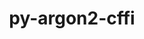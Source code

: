 ---
title: "py-argon2-cffi"
layout: cache
categories: [package, develop]
meta: {"versions": ["21.3.0"], "compilers": ["gcc@=11.1.0"], "oss": ["ubuntu20.04"], "platforms": ["linux"], "targets": ["ppc64le", "x86_64_v3"], "stacks": ["data-vis-sdk", "e4s", "e4s-power", "root"], "num_specs": 81, "num_specs_by_stack": {"root": 81, "e4s-power": 35, "e4s": 31, "data-vis-sdk": 15}}
spec_details: [{"hash": "hycsr3m5ypmdsqwrpvzhnrbzh5ucd2jx", "compiler": "gcc@=11.1.0", "versions": ["21.3.0"], "os": "ubuntu20.04", "platform": "linux", "target": "ppc64le", "variants": ["build_system=python_pip"], "stacks": ["root", "e4s-power"], "size": "-", "tarball": "https://binaries.spack.io/develop/build_cache/linux-ubuntu20.04-ppc64le/gcc-11.1.0/py-argon2-cffi-21.3.0/linux-ubuntu20.04-ppc64le-gcc-11.1.0-py-argon2-cffi-21.3.0-hycsr3m5ypmdsqwrpvzhnrbzh5ucd2jx.spack"}, {"hash": "64btoztlymgwzmusdxfe37vvyhmaqdxf", "compiler": "gcc@=11.1.0", "versions": ["21.3.0"], "os": "ubuntu20.04", "platform": "linux", "target": "ppc64le", "variants": ["build_system=python_pip"], "stacks": ["root", "e4s-power"], "size": "-", "tarball": "https://binaries.spack.io/develop/build_cache/linux-ubuntu20.04-ppc64le/gcc-11.1.0/py-argon2-cffi-21.3.0/linux-ubuntu20.04-ppc64le-gcc-11.1.0-py-argon2-cffi-21.3.0-64btoztlymgwzmusdxfe37vvyhmaqdxf.spack"}, {"hash": "2mhht4g3c75h6isatcilrx5gielalnqt", "compiler": "gcc@=11.1.0", "versions": ["21.3.0"], "os": "ubuntu20.04", "platform": "linux", "target": "ppc64le", "variants": ["build_system=python_pip"], "stacks": ["root", "e4s-power"], "size": "-", "tarball": "https://binaries.spack.io/develop/build_cache/linux-ubuntu20.04-ppc64le/gcc-11.1.0/py-argon2-cffi-21.3.0/linux-ubuntu20.04-ppc64le-gcc-11.1.0-py-argon2-cffi-21.3.0-2mhht4g3c75h6isatcilrx5gielalnqt.spack"}, {"hash": "5fuexnfod4i5ypmthwqglima67xui7l3", "compiler": "gcc@=11.1.0", "versions": ["21.3.0"], "os": "ubuntu20.04", "platform": "linux", "target": "ppc64le", "variants": ["build_system=python_pip"], "stacks": ["root", "e4s-power"], "size": "-", "tarball": "https://binaries.spack.io/develop/build_cache/linux-ubuntu20.04-ppc64le/gcc-11.1.0/py-argon2-cffi-21.3.0/linux-ubuntu20.04-ppc64le-gcc-11.1.0-py-argon2-cffi-21.3.0-5fuexnfod4i5ypmthwqglima67xui7l3.spack"}, {"hash": "zqkvxykgrmevc5mgrytonbl4soliqpkz", "compiler": "gcc@=11.1.0", "versions": ["21.3.0"], "os": "ubuntu20.04", "platform": "linux", "target": "ppc64le", "variants": ["build_system=python_pip"], "stacks": ["root", "e4s-power"], "size": "-", "tarball": "https://binaries.spack.io/develop/build_cache/linux-ubuntu20.04-ppc64le/gcc-11.1.0/py-argon2-cffi-21.3.0/linux-ubuntu20.04-ppc64le-gcc-11.1.0-py-argon2-cffi-21.3.0-zqkvxykgrmevc5mgrytonbl4soliqpkz.spack"}, {"hash": "nhnl2oou4nlcuqwz3pxjjrhlqdc6oazi", "compiler": "gcc@=11.1.0", "versions": ["21.3.0"], "os": "ubuntu20.04", "platform": "linux", "target": "ppc64le", "variants": ["build_system=python_pip"], "stacks": ["root", "e4s-power"], "size": "-", "tarball": "https://binaries.spack.io/develop/build_cache/linux-ubuntu20.04-ppc64le/gcc-11.1.0/py-argon2-cffi-21.3.0/linux-ubuntu20.04-ppc64le-gcc-11.1.0-py-argon2-cffi-21.3.0-nhnl2oou4nlcuqwz3pxjjrhlqdc6oazi.spack"}, {"hash": "dcwzmkrsusq4p4fptv3sktmhnxw4pr3f", "compiler": "gcc@=11.1.0", "versions": ["21.3.0"], "os": "ubuntu20.04", "platform": "linux", "target": "ppc64le", "variants": ["build_system=python_pip"], "stacks": ["root", "e4s-power"], "size": "-", "tarball": "https://binaries.spack.io/develop/build_cache/linux-ubuntu20.04-ppc64le/gcc-11.1.0/py-argon2-cffi-21.3.0/linux-ubuntu20.04-ppc64le-gcc-11.1.0-py-argon2-cffi-21.3.0-dcwzmkrsusq4p4fptv3sktmhnxw4pr3f.spack"}, {"hash": "wsnnghid2atzivox6nqhlxc25b7bfizw", "compiler": "gcc@=11.1.0", "versions": ["21.3.0"], "os": "ubuntu20.04", "platform": "linux", "target": "ppc64le", "variants": ["build_system=python_pip"], "stacks": ["root", "e4s-power"], "size": "-", "tarball": "https://binaries.spack.io/develop/build_cache/linux-ubuntu20.04-ppc64le/gcc-11.1.0/py-argon2-cffi-21.3.0/linux-ubuntu20.04-ppc64le-gcc-11.1.0-py-argon2-cffi-21.3.0-wsnnghid2atzivox6nqhlxc25b7bfizw.spack"}, {"hash": "ra7eusstakiab7y7dxb7sgmz5hn3i7gb", "compiler": "gcc@=11.1.0", "versions": ["21.3.0"], "os": "ubuntu20.04", "platform": "linux", "target": "ppc64le", "variants": ["build_system=python_pip"], "stacks": ["root", "e4s-power"], "size": "-", "tarball": "https://binaries.spack.io/develop/build_cache/linux-ubuntu20.04-ppc64le/gcc-11.1.0/py-argon2-cffi-21.3.0/linux-ubuntu20.04-ppc64le-gcc-11.1.0-py-argon2-cffi-21.3.0-ra7eusstakiab7y7dxb7sgmz5hn3i7gb.spack"}, {"hash": "qie72yhz3t2nr7bx35wxbg754rvj62jv", "compiler": "gcc@=11.1.0", "versions": ["21.3.0"], "os": "ubuntu20.04", "platform": "linux", "target": "ppc64le", "variants": ["build_system=python_pip"], "stacks": ["root", "e4s-power"], "size": "-", "tarball": "https://binaries.spack.io/develop/build_cache/linux-ubuntu20.04-ppc64le/gcc-11.1.0/py-argon2-cffi-21.3.0/linux-ubuntu20.04-ppc64le-gcc-11.1.0-py-argon2-cffi-21.3.0-qie72yhz3t2nr7bx35wxbg754rvj62jv.spack"}, {"hash": "rhcmt5fueghs35uzuwix3t7hy5zaware", "compiler": "gcc@=11.1.0", "versions": ["21.3.0"], "os": "ubuntu20.04", "platform": "linux", "target": "ppc64le", "variants": ["build_system=python_pip"], "stacks": ["root", "e4s-power"], "size": "-", "tarball": "https://binaries.spack.io/develop/build_cache/linux-ubuntu20.04-ppc64le/gcc-11.1.0/py-argon2-cffi-21.3.0/linux-ubuntu20.04-ppc64le-gcc-11.1.0-py-argon2-cffi-21.3.0-rhcmt5fueghs35uzuwix3t7hy5zaware.spack"}, {"hash": "y2cn5b2enplsa46j7eseu44wwt4r527p", "compiler": "gcc@=11.1.0", "versions": ["21.3.0"], "os": "ubuntu20.04", "platform": "linux", "target": "ppc64le", "variants": ["build_system=python_pip"], "stacks": ["root", "e4s-power"], "size": "-", "tarball": "https://binaries.spack.io/develop/build_cache/linux-ubuntu20.04-ppc64le/gcc-11.1.0/py-argon2-cffi-21.3.0/linux-ubuntu20.04-ppc64le-gcc-11.1.0-py-argon2-cffi-21.3.0-y2cn5b2enplsa46j7eseu44wwt4r527p.spack"}, {"hash": "yf3vp6rpx6qu2rgko3nqqjlnzzdoeb5r", "compiler": "gcc@=11.1.0", "versions": ["21.3.0"], "os": "ubuntu20.04", "platform": "linux", "target": "ppc64le", "variants": ["build_system=python_pip"], "stacks": ["root", "e4s-power"], "size": "-", "tarball": "https://binaries.spack.io/develop/build_cache/linux-ubuntu20.04-ppc64le/gcc-11.1.0/py-argon2-cffi-21.3.0/linux-ubuntu20.04-ppc64le-gcc-11.1.0-py-argon2-cffi-21.3.0-yf3vp6rpx6qu2rgko3nqqjlnzzdoeb5r.spack"}, {"hash": "5j7h5wutna3hyulmnx34czravz4a4ng3", "compiler": "gcc@=11.1.0", "versions": ["21.3.0"], "os": "ubuntu20.04", "platform": "linux", "target": "ppc64le", "variants": ["build_system=python_pip"], "stacks": ["root", "e4s-power"], "size": "-", "tarball": "https://binaries.spack.io/develop/build_cache/linux-ubuntu20.04-ppc64le/gcc-11.1.0/py-argon2-cffi-21.3.0/linux-ubuntu20.04-ppc64le-gcc-11.1.0-py-argon2-cffi-21.3.0-5j7h5wutna3hyulmnx34czravz4a4ng3.spack"}, {"hash": "4swr7rx2u5gixnqhnvgghu6ctdckok6f", "compiler": "gcc@=11.1.0", "versions": ["21.3.0"], "os": "ubuntu20.04", "platform": "linux", "target": "ppc64le", "variants": ["build_system=python_pip"], "stacks": ["root", "e4s-power"], "size": "-", "tarball": "https://binaries.spack.io/develop/build_cache/linux-ubuntu20.04-ppc64le/gcc-11.1.0/py-argon2-cffi-21.3.0/linux-ubuntu20.04-ppc64le-gcc-11.1.0-py-argon2-cffi-21.3.0-4swr7rx2u5gixnqhnvgghu6ctdckok6f.spack"}, {"hash": "udfoyedlo2aqoa3o3rvlcny2lyzqm4u6", "compiler": "gcc@=11.1.0", "versions": ["21.3.0"], "os": "ubuntu20.04", "platform": "linux", "target": "ppc64le", "variants": ["build_system=python_pip"], "stacks": ["root", "e4s-power"], "size": "-", "tarball": "https://binaries.spack.io/develop/build_cache/linux-ubuntu20.04-ppc64le/gcc-11.1.0/py-argon2-cffi-21.3.0/linux-ubuntu20.04-ppc64le-gcc-11.1.0-py-argon2-cffi-21.3.0-udfoyedlo2aqoa3o3rvlcny2lyzqm4u6.spack"}, {"hash": "zyxoa6u22deslaa7kukudvltveblizuo", "compiler": "gcc@=11.1.0", "versions": ["21.3.0"], "os": "ubuntu20.04", "platform": "linux", "target": "ppc64le", "variants": ["build_system=python_pip"], "stacks": ["root", "e4s-power"], "size": "-", "tarball": "https://binaries.spack.io/develop/build_cache/linux-ubuntu20.04-ppc64le/gcc-11.1.0/py-argon2-cffi-21.3.0/linux-ubuntu20.04-ppc64le-gcc-11.1.0-py-argon2-cffi-21.3.0-zyxoa6u22deslaa7kukudvltveblizuo.spack"}, {"hash": "kpbcls7b4w76gdmlptmgfbhin3hkcwt5", "compiler": "gcc@=11.1.0", "versions": ["21.3.0"], "os": "ubuntu20.04", "platform": "linux", "target": "ppc64le", "variants": ["build_system=python_pip"], "stacks": ["root", "e4s-power"], "size": "-", "tarball": "https://binaries.spack.io/develop/build_cache/linux-ubuntu20.04-ppc64le/gcc-11.1.0/py-argon2-cffi-21.3.0/linux-ubuntu20.04-ppc64le-gcc-11.1.0-py-argon2-cffi-21.3.0-kpbcls7b4w76gdmlptmgfbhin3hkcwt5.spack"}, {"hash": "ypmmlfhuc6w5e3culjz7aejwbeqe4ivv", "compiler": "gcc@=11.1.0", "versions": ["21.3.0"], "os": "ubuntu20.04", "platform": "linux", "target": "ppc64le", "variants": ["build_system=python_pip"], "stacks": ["root", "e4s-power"], "size": "-", "tarball": "https://binaries.spack.io/develop/build_cache/linux-ubuntu20.04-ppc64le/gcc-11.1.0/py-argon2-cffi-21.3.0/linux-ubuntu20.04-ppc64le-gcc-11.1.0-py-argon2-cffi-21.3.0-ypmmlfhuc6w5e3culjz7aejwbeqe4ivv.spack"}, {"hash": "3ytq3fbgc6unsbafhljdj5wr7g6bss7s", "compiler": "gcc@=11.1.0", "versions": ["21.3.0"], "os": "ubuntu20.04", "platform": "linux", "target": "ppc64le", "variants": ["build_system=python_pip"], "stacks": ["root", "e4s-power"], "size": "-", "tarball": "https://binaries.spack.io/develop/build_cache/linux-ubuntu20.04-ppc64le/gcc-11.1.0/py-argon2-cffi-21.3.0/linux-ubuntu20.04-ppc64le-gcc-11.1.0-py-argon2-cffi-21.3.0-3ytq3fbgc6unsbafhljdj5wr7g6bss7s.spack"}, {"hash": "yksxuk3aaanywyyjy7cfzywputwmw4qb", "compiler": "gcc@=11.1.0", "versions": ["21.3.0"], "os": "ubuntu20.04", "platform": "linux", "target": "ppc64le", "variants": ["build_system=python_pip"], "stacks": ["root", "e4s-power"], "size": "-", "tarball": "https://binaries.spack.io/develop/build_cache/linux-ubuntu20.04-ppc64le/gcc-11.1.0/py-argon2-cffi-21.3.0/linux-ubuntu20.04-ppc64le-gcc-11.1.0-py-argon2-cffi-21.3.0-yksxuk3aaanywyyjy7cfzywputwmw4qb.spack"}, {"hash": "reulguaiulapwpt2xk5akbcko3to4r2g", "compiler": "gcc@=11.1.0", "versions": ["21.3.0"], "os": "ubuntu20.04", "platform": "linux", "target": "ppc64le", "variants": ["build_system=python_pip"], "stacks": ["root", "e4s-power"], "size": "-", "tarball": "https://binaries.spack.io/develop/build_cache/linux-ubuntu20.04-ppc64le/gcc-11.1.0/py-argon2-cffi-21.3.0/linux-ubuntu20.04-ppc64le-gcc-11.1.0-py-argon2-cffi-21.3.0-reulguaiulapwpt2xk5akbcko3to4r2g.spack"}, {"hash": "vyry7m4ghrcrcgfloca7on527756gdyo", "compiler": "gcc@=11.1.0", "versions": ["21.3.0"], "os": "ubuntu20.04", "platform": "linux", "target": "ppc64le", "variants": ["build_system=python_pip"], "stacks": ["root", "e4s-power"], "size": "-", "tarball": "https://binaries.spack.io/develop/build_cache/linux-ubuntu20.04-ppc64le/gcc-11.1.0/py-argon2-cffi-21.3.0/linux-ubuntu20.04-ppc64le-gcc-11.1.0-py-argon2-cffi-21.3.0-vyry7m4ghrcrcgfloca7on527756gdyo.spack"}, {"hash": "gpg4q6z3366bnons33urvuwjc7r7aevj", "compiler": "gcc@=11.1.0", "versions": ["21.3.0"], "os": "ubuntu20.04", "platform": "linux", "target": "ppc64le", "variants": ["build_system=python_pip"], "stacks": ["root", "e4s-power"], "size": "-", "tarball": "https://binaries.spack.io/develop/build_cache/linux-ubuntu20.04-ppc64le/gcc-11.1.0/py-argon2-cffi-21.3.0/linux-ubuntu20.04-ppc64le-gcc-11.1.0-py-argon2-cffi-21.3.0-gpg4q6z3366bnons33urvuwjc7r7aevj.spack"}, {"hash": "wuyspfwsg65yvxylbxtsugyucxvi2ro5", "compiler": "gcc@=11.1.0", "versions": ["21.3.0"], "os": "ubuntu20.04", "platform": "linux", "target": "ppc64le", "variants": ["build_system=python_pip"], "stacks": ["root", "e4s-power"], "size": "-", "tarball": "https://binaries.spack.io/develop/build_cache/linux-ubuntu20.04-ppc64le/gcc-11.1.0/py-argon2-cffi-21.3.0/linux-ubuntu20.04-ppc64le-gcc-11.1.0-py-argon2-cffi-21.3.0-wuyspfwsg65yvxylbxtsugyucxvi2ro5.spack"}, {"hash": "agh6wttxphlqdhbega7f5chtwxlbczp7", "compiler": "gcc@=11.1.0", "versions": ["21.3.0"], "os": "ubuntu20.04", "platform": "linux", "target": "ppc64le", "variants": ["build_system=python_pip"], "stacks": ["root", "e4s-power"], "size": "-", "tarball": "https://binaries.spack.io/develop/build_cache/linux-ubuntu20.04-ppc64le/gcc-11.1.0/py-argon2-cffi-21.3.0/linux-ubuntu20.04-ppc64le-gcc-11.1.0-py-argon2-cffi-21.3.0-agh6wttxphlqdhbega7f5chtwxlbczp7.spack"}, {"hash": "d3gux7y2jdmafp6o3s7fjh7y4dctat5m", "compiler": "gcc@=11.1.0", "versions": ["21.3.0"], "os": "ubuntu20.04", "platform": "linux", "target": "ppc64le", "variants": ["build_system=python_pip"], "stacks": ["root", "e4s-power"], "size": "-", "tarball": "https://binaries.spack.io/develop/build_cache/linux-ubuntu20.04-ppc64le/gcc-11.1.0/py-argon2-cffi-21.3.0/linux-ubuntu20.04-ppc64le-gcc-11.1.0-py-argon2-cffi-21.3.0-d3gux7y2jdmafp6o3s7fjh7y4dctat5m.spack"}, {"hash": "cnets54dsx3fxyaehwrrkaafmphprfei", "compiler": "gcc@=11.1.0", "versions": ["21.3.0"], "os": "ubuntu20.04", "platform": "linux", "target": "ppc64le", "variants": ["build_system=python_pip"], "stacks": ["root", "e4s-power"], "size": "-", "tarball": "https://binaries.spack.io/develop/build_cache/linux-ubuntu20.04-ppc64le/gcc-11.1.0/py-argon2-cffi-21.3.0/linux-ubuntu20.04-ppc64le-gcc-11.1.0-py-argon2-cffi-21.3.0-cnets54dsx3fxyaehwrrkaafmphprfei.spack"}, {"hash": "lt4ijawjab7j7ajfmem5rxw6ug7hgt7i", "compiler": "gcc@=11.1.0", "versions": ["21.3.0"], "os": "ubuntu20.04", "platform": "linux", "target": "ppc64le", "variants": ["build_system=python_pip"], "stacks": ["root", "e4s-power"], "size": "-", "tarball": "https://binaries.spack.io/develop/build_cache/linux-ubuntu20.04-ppc64le/gcc-11.1.0/py-argon2-cffi-21.3.0/linux-ubuntu20.04-ppc64le-gcc-11.1.0-py-argon2-cffi-21.3.0-lt4ijawjab7j7ajfmem5rxw6ug7hgt7i.spack"}, {"hash": "rm6fyoqmyyppzhr77pj3oqmfntzevhni", "compiler": "gcc@=11.1.0", "versions": ["21.3.0"], "os": "ubuntu20.04", "platform": "linux", "target": "ppc64le", "variants": ["build_system=python_pip"], "stacks": ["root", "e4s-power"], "size": "-", "tarball": "https://binaries.spack.io/develop/build_cache/linux-ubuntu20.04-ppc64le/gcc-11.1.0/py-argon2-cffi-21.3.0/linux-ubuntu20.04-ppc64le-gcc-11.1.0-py-argon2-cffi-21.3.0-rm6fyoqmyyppzhr77pj3oqmfntzevhni.spack"}, {"hash": "oegett6tp25lu7dh5ocibyvlqpw7msne", "compiler": "gcc@=11.1.0", "versions": ["21.3.0"], "os": "ubuntu20.04", "platform": "linux", "target": "ppc64le", "variants": ["build_system=python_pip"], "stacks": ["root", "e4s-power"], "size": "-", "tarball": "https://binaries.spack.io/develop/build_cache/linux-ubuntu20.04-ppc64le/gcc-11.1.0/py-argon2-cffi-21.3.0/linux-ubuntu20.04-ppc64le-gcc-11.1.0-py-argon2-cffi-21.3.0-oegett6tp25lu7dh5ocibyvlqpw7msne.spack"}, {"hash": "ieaed7gle6ydghxojrstiwkbfkpwcqyl", "compiler": "gcc@=11.1.0", "versions": ["21.3.0"], "os": "ubuntu20.04", "platform": "linux", "target": "ppc64le", "variants": ["build_system=python_pip"], "stacks": ["root", "e4s-power"], "size": "-", "tarball": "https://binaries.spack.io/develop/build_cache/linux-ubuntu20.04-ppc64le/gcc-11.1.0/py-argon2-cffi-21.3.0/linux-ubuntu20.04-ppc64le-gcc-11.1.0-py-argon2-cffi-21.3.0-ieaed7gle6ydghxojrstiwkbfkpwcqyl.spack"}, {"hash": "xr4h3rykebcxj7z4jh5nugyorafg3lwm", "compiler": "gcc@=11.1.0", "versions": ["21.3.0"], "os": "ubuntu20.04", "platform": "linux", "target": "ppc64le", "variants": ["build_system=python_pip"], "stacks": ["root", "e4s-power"], "size": "-", "tarball": "https://binaries.spack.io/develop/build_cache/linux-ubuntu20.04-ppc64le/gcc-11.1.0/py-argon2-cffi-21.3.0/linux-ubuntu20.04-ppc64le-gcc-11.1.0-py-argon2-cffi-21.3.0-xr4h3rykebcxj7z4jh5nugyorafg3lwm.spack"}, {"hash": "yuagc7wtz7llkpkad4m5xzd7z3jmybd7", "compiler": "gcc@=11.1.0", "versions": ["21.3.0"], "os": "ubuntu20.04", "platform": "linux", "target": "ppc64le", "variants": ["build_system=python_pip"], "stacks": ["root", "e4s-power"], "size": "-", "tarball": "https://binaries.spack.io/develop/build_cache/linux-ubuntu20.04-ppc64le/gcc-11.1.0/py-argon2-cffi-21.3.0/linux-ubuntu20.04-ppc64le-gcc-11.1.0-py-argon2-cffi-21.3.0-yuagc7wtz7llkpkad4m5xzd7z3jmybd7.spack"}, {"hash": "zpz365gdchwip7hcebc2v5djyou6ausn", "compiler": "gcc@=11.1.0", "versions": ["21.3.0"], "os": "ubuntu20.04", "platform": "linux", "target": "ppc64le", "variants": ["build_system=python_pip"], "stacks": ["root", "e4s-power"], "size": "-", "tarball": "https://binaries.spack.io/develop/build_cache/linux-ubuntu20.04-ppc64le/gcc-11.1.0/py-argon2-cffi-21.3.0/linux-ubuntu20.04-ppc64le-gcc-11.1.0-py-argon2-cffi-21.3.0-zpz365gdchwip7hcebc2v5djyou6ausn.spack"}, {"hash": "zenmpwhyqbjalcd7imivicaobtl73jxq", "compiler": "gcc@=11.1.0", "versions": ["21.3.0"], "os": "ubuntu20.04", "platform": "linux", "target": "x86_64_v3", "variants": ["build_system=python_pip"], "stacks": ["root", "e4s"], "size": "-", "tarball": "https://binaries.spack.io/develop/build_cache/linux-ubuntu20.04-x86_64_v3/gcc-11.1.0/py-argon2-cffi-21.3.0/linux-ubuntu20.04-x86_64_v3-gcc-11.1.0-py-argon2-cffi-21.3.0-zenmpwhyqbjalcd7imivicaobtl73jxq.spack"}, {"hash": "cwnvpshaf4ami5p5zwrq36gqgdbye7fc", "compiler": "gcc@=11.1.0", "versions": ["21.3.0"], "os": "ubuntu20.04", "platform": "linux", "target": "x86_64_v3", "variants": ["build_system=python_pip"], "stacks": ["root", "e4s"], "size": "-", "tarball": "https://binaries.spack.io/develop/build_cache/linux-ubuntu20.04-x86_64_v3/gcc-11.1.0/py-argon2-cffi-21.3.0/linux-ubuntu20.04-x86_64_v3-gcc-11.1.0-py-argon2-cffi-21.3.0-cwnvpshaf4ami5p5zwrq36gqgdbye7fc.spack"}, {"hash": "m64xcrgr2nz35qy4rdq3tjdmkrwmpgyq", "compiler": "gcc@=11.1.0", "versions": ["21.3.0"], "os": "ubuntu20.04", "platform": "linux", "target": "x86_64_v3", "variants": ["build_system=python_pip"], "stacks": ["data-vis-sdk", "root"], "size": "-", "tarball": "https://binaries.spack.io/develop/build_cache/linux-ubuntu20.04-x86_64_v3/gcc-11.1.0/py-argon2-cffi-21.3.0/linux-ubuntu20.04-x86_64_v3-gcc-11.1.0-py-argon2-cffi-21.3.0-m64xcrgr2nz35qy4rdq3tjdmkrwmpgyq.spack"}, {"hash": "65b6zaoqlkbtp6m3uqpfaxm7bmijk66i", "compiler": "gcc@=11.1.0", "versions": ["21.3.0"], "os": "ubuntu20.04", "platform": "linux", "target": "x86_64_v3", "variants": ["build_system=python_pip"], "stacks": ["data-vis-sdk", "root"], "size": "-", "tarball": "https://binaries.spack.io/develop/build_cache/linux-ubuntu20.04-x86_64_v3/gcc-11.1.0/py-argon2-cffi-21.3.0/linux-ubuntu20.04-x86_64_v3-gcc-11.1.0-py-argon2-cffi-21.3.0-65b6zaoqlkbtp6m3uqpfaxm7bmijk66i.spack"}, {"hash": "p3a4qacifzqwb76wko6wo2rroh3vavwf", "compiler": "gcc@=11.1.0", "versions": ["21.3.0"], "os": "ubuntu20.04", "platform": "linux", "target": "x86_64_v3", "variants": ["build_system=python_pip"], "stacks": ["data-vis-sdk", "root"], "size": "-", "tarball": "https://binaries.spack.io/develop/build_cache/linux-ubuntu20.04-x86_64_v3/gcc-11.1.0/py-argon2-cffi-21.3.0/linux-ubuntu20.04-x86_64_v3-gcc-11.1.0-py-argon2-cffi-21.3.0-p3a4qacifzqwb76wko6wo2rroh3vavwf.spack"}, {"hash": "xlkwnttt562iffudtoif3enapipel26c", "compiler": "gcc@=11.1.0", "versions": ["21.3.0"], "os": "ubuntu20.04", "platform": "linux", "target": "x86_64_v3", "variants": ["build_system=python_pip"], "stacks": ["data-vis-sdk", "root"], "size": "-", "tarball": "https://binaries.spack.io/develop/build_cache/linux-ubuntu20.04-x86_64_v3/gcc-11.1.0/py-argon2-cffi-21.3.0/linux-ubuntu20.04-x86_64_v3-gcc-11.1.0-py-argon2-cffi-21.3.0-xlkwnttt562iffudtoif3enapipel26c.spack"}, {"hash": "6njivonaa5lfuyyaxp3rdqaceizjcubq", "compiler": "gcc@=11.1.0", "versions": ["21.3.0"], "os": "ubuntu20.04", "platform": "linux", "target": "x86_64_v3", "variants": ["build_system=python_pip"], "stacks": ["data-vis-sdk", "root"], "size": "-", "tarball": "https://binaries.spack.io/develop/build_cache/linux-ubuntu20.04-x86_64_v3/gcc-11.1.0/py-argon2-cffi-21.3.0/linux-ubuntu20.04-x86_64_v3-gcc-11.1.0-py-argon2-cffi-21.3.0-6njivonaa5lfuyyaxp3rdqaceizjcubq.spack"}, {"hash": "tvmx42vko2cftesdxs3oadvqnnbrxinh", "compiler": "gcc@=11.1.0", "versions": ["21.3.0"], "os": "ubuntu20.04", "platform": "linux", "target": "x86_64_v3", "variants": ["build_system=python_pip"], "stacks": ["root", "e4s"], "size": "-", "tarball": "https://binaries.spack.io/develop/build_cache/linux-ubuntu20.04-x86_64_v3/gcc-11.1.0/py-argon2-cffi-21.3.0/linux-ubuntu20.04-x86_64_v3-gcc-11.1.0-py-argon2-cffi-21.3.0-tvmx42vko2cftesdxs3oadvqnnbrxinh.spack"}, {"hash": "myjgelikgtsvdzkbqkb5bje2ehszbo3y", "compiler": "gcc@=11.1.0", "versions": ["21.3.0"], "os": "ubuntu20.04", "platform": "linux", "target": "x86_64_v3", "variants": ["build_system=python_pip"], "stacks": ["data-vis-sdk", "root"], "size": "-", "tarball": "https://binaries.spack.io/develop/build_cache/linux-ubuntu20.04-x86_64_v3/gcc-11.1.0/py-argon2-cffi-21.3.0/linux-ubuntu20.04-x86_64_v3-gcc-11.1.0-py-argon2-cffi-21.3.0-myjgelikgtsvdzkbqkb5bje2ehszbo3y.spack"}, {"hash": "ixtekj5tsru4shekvcprrffpvkfc3mir", "compiler": "gcc@=11.1.0", "versions": ["21.3.0"], "os": "ubuntu20.04", "platform": "linux", "target": "x86_64_v3", "variants": ["build_system=python_pip"], "stacks": ["root", "e4s"], "size": "-", "tarball": "https://binaries.spack.io/develop/build_cache/linux-ubuntu20.04-x86_64_v3/gcc-11.1.0/py-argon2-cffi-21.3.0/linux-ubuntu20.04-x86_64_v3-gcc-11.1.0-py-argon2-cffi-21.3.0-ixtekj5tsru4shekvcprrffpvkfc3mir.spack"}, {"hash": "5hjqrqlduzxr6d35i4myfddwpeo3ycua", "compiler": "gcc@=11.1.0", "versions": ["21.3.0"], "os": "ubuntu20.04", "platform": "linux", "target": "x86_64_v3", "variants": ["build_system=python_pip"], "stacks": ["data-vis-sdk", "root"], "size": "-", "tarball": "https://binaries.spack.io/develop/build_cache/linux-ubuntu20.04-x86_64_v3/gcc-11.1.0/py-argon2-cffi-21.3.0/linux-ubuntu20.04-x86_64_v3-gcc-11.1.0-py-argon2-cffi-21.3.0-5hjqrqlduzxr6d35i4myfddwpeo3ycua.spack"}, {"hash": "s52r4ssarbjw5r6vaafqx7gknng6s5zz", "compiler": "gcc@=11.1.0", "versions": ["21.3.0"], "os": "ubuntu20.04", "platform": "linux", "target": "x86_64_v3", "variants": ["build_system=python_pip"], "stacks": ["data-vis-sdk", "root"], "size": "-", "tarball": "https://binaries.spack.io/develop/build_cache/linux-ubuntu20.04-x86_64_v3/gcc-11.1.0/py-argon2-cffi-21.3.0/linux-ubuntu20.04-x86_64_v3-gcc-11.1.0-py-argon2-cffi-21.3.0-s52r4ssarbjw5r6vaafqx7gknng6s5zz.spack"}, {"hash": "x75fs2nhzcdhxlasjpsohwavg3shetgy", "compiler": "gcc@=11.1.0", "versions": ["21.3.0"], "os": "ubuntu20.04", "platform": "linux", "target": "x86_64_v3", "variants": ["build_system=python_pip"], "stacks": ["data-vis-sdk", "root"], "size": "-", "tarball": "https://binaries.spack.io/develop/build_cache/linux-ubuntu20.04-x86_64_v3/gcc-11.1.0/py-argon2-cffi-21.3.0/linux-ubuntu20.04-x86_64_v3-gcc-11.1.0-py-argon2-cffi-21.3.0-x75fs2nhzcdhxlasjpsohwavg3shetgy.spack"}, {"hash": "gqjimgrauc5jn5eniaa3fiefuui526ju", "compiler": "gcc@=11.1.0", "versions": ["21.3.0"], "os": "ubuntu20.04", "platform": "linux", "target": "x86_64_v3", "variants": ["build_system=python_pip"], "stacks": ["data-vis-sdk", "root"], "size": "-", "tarball": "https://binaries.spack.io/develop/build_cache/linux-ubuntu20.04-x86_64_v3/gcc-11.1.0/py-argon2-cffi-21.3.0/linux-ubuntu20.04-x86_64_v3-gcc-11.1.0-py-argon2-cffi-21.3.0-gqjimgrauc5jn5eniaa3fiefuui526ju.spack"}, {"hash": "dnngwwgnamnn26kxjfd543zqswtggqe2", "compiler": "gcc@=11.1.0", "versions": ["21.3.0"], "os": "ubuntu20.04", "platform": "linux", "target": "x86_64_v3", "variants": ["build_system=python_pip"], "stacks": ["data-vis-sdk", "root"], "size": "-", "tarball": "https://binaries.spack.io/develop/build_cache/linux-ubuntu20.04-x86_64_v3/gcc-11.1.0/py-argon2-cffi-21.3.0/linux-ubuntu20.04-x86_64_v3-gcc-11.1.0-py-argon2-cffi-21.3.0-dnngwwgnamnn26kxjfd543zqswtggqe2.spack"}, {"hash": "hj3xdda2lpsv7cg4mhr2fufgmluet7mw", "compiler": "gcc@=11.1.0", "versions": ["21.3.0"], "os": "ubuntu20.04", "platform": "linux", "target": "x86_64_v3", "variants": ["build_system=python_pip"], "stacks": ["root", "e4s"], "size": "-", "tarball": "https://binaries.spack.io/develop/build_cache/linux-ubuntu20.04-x86_64_v3/gcc-11.1.0/py-argon2-cffi-21.3.0/linux-ubuntu20.04-x86_64_v3-gcc-11.1.0-py-argon2-cffi-21.3.0-hj3xdda2lpsv7cg4mhr2fufgmluet7mw.spack"}, {"hash": "yvvczcz6cxepjt5okub5auaj76i55d4o", "compiler": "gcc@=11.1.0", "versions": ["21.3.0"], "os": "ubuntu20.04", "platform": "linux", "target": "x86_64_v3", "variants": ["build_system=python_pip"], "stacks": ["data-vis-sdk", "root"], "size": "-", "tarball": "https://binaries.spack.io/develop/build_cache/linux-ubuntu20.04-x86_64_v3/gcc-11.1.0/py-argon2-cffi-21.3.0/linux-ubuntu20.04-x86_64_v3-gcc-11.1.0-py-argon2-cffi-21.3.0-yvvczcz6cxepjt5okub5auaj76i55d4o.spack"}, {"hash": "ycnwkp2dc4omefgitbyk3zafxw6mmtvs", "compiler": "gcc@=11.1.0", "versions": ["21.3.0"], "os": "ubuntu20.04", "platform": "linux", "target": "x86_64_v3", "variants": ["build_system=python_pip"], "stacks": ["data-vis-sdk", "root"], "size": "-", "tarball": "https://binaries.spack.io/develop/build_cache/linux-ubuntu20.04-x86_64_v3/gcc-11.1.0/py-argon2-cffi-21.3.0/linux-ubuntu20.04-x86_64_v3-gcc-11.1.0-py-argon2-cffi-21.3.0-ycnwkp2dc4omefgitbyk3zafxw6mmtvs.spack"}, {"hash": "tt3u2ftfdi7tkthsb2hjp5kxltmfs4qj", "compiler": "gcc@=11.1.0", "versions": ["21.3.0"], "os": "ubuntu20.04", "platform": "linux", "target": "x86_64_v3", "variants": ["build_system=python_pip"], "stacks": ["root", "e4s"], "size": "-", "tarball": "https://binaries.spack.io/develop/build_cache/linux-ubuntu20.04-x86_64_v3/gcc-11.1.0/py-argon2-cffi-21.3.0/linux-ubuntu20.04-x86_64_v3-gcc-11.1.0-py-argon2-cffi-21.3.0-tt3u2ftfdi7tkthsb2hjp5kxltmfs4qj.spack"}, {"hash": "nvvrv7vlcsxu3wuyl6d3yvmrdyb54try", "compiler": "gcc@=11.1.0", "versions": ["21.3.0"], "os": "ubuntu20.04", "platform": "linux", "target": "x86_64_v3", "variants": ["build_system=python_pip"], "stacks": ["root", "e4s"], "size": "-", "tarball": "https://binaries.spack.io/develop/build_cache/linux-ubuntu20.04-x86_64_v3/gcc-11.1.0/py-argon2-cffi-21.3.0/linux-ubuntu20.04-x86_64_v3-gcc-11.1.0-py-argon2-cffi-21.3.0-nvvrv7vlcsxu3wuyl6d3yvmrdyb54try.spack"}, {"hash": "lzsj2dycaulp5rurmjk33o2wwhdjnxol", "compiler": "gcc@=11.1.0", "versions": ["21.3.0"], "os": "ubuntu20.04", "platform": "linux", "target": "x86_64_v3", "variants": ["build_system=python_pip"], "stacks": ["data-vis-sdk", "root"], "size": "-", "tarball": "https://binaries.spack.io/develop/build_cache/linux-ubuntu20.04-x86_64_v3/gcc-11.1.0/py-argon2-cffi-21.3.0/linux-ubuntu20.04-x86_64_v3-gcc-11.1.0-py-argon2-cffi-21.3.0-lzsj2dycaulp5rurmjk33o2wwhdjnxol.spack"}, {"hash": "vnda6nl5zvrjromkio6kq6rbpuhdo5nh", "compiler": "gcc@=11.1.0", "versions": ["21.3.0"], "os": "ubuntu20.04", "platform": "linux", "target": "x86_64_v3", "variants": ["build_system=python_pip"], "stacks": ["data-vis-sdk", "root"], "size": "-", "tarball": "https://binaries.spack.io/develop/build_cache/linux-ubuntu20.04-x86_64_v3/gcc-11.1.0/py-argon2-cffi-21.3.0/linux-ubuntu20.04-x86_64_v3-gcc-11.1.0-py-argon2-cffi-21.3.0-vnda6nl5zvrjromkio6kq6rbpuhdo5nh.spack"}, {"hash": "5wriqiqouhmrftkhs2zj5ieusjtzyv3t", "compiler": "gcc@=11.1.0", "versions": ["21.3.0"], "os": "ubuntu20.04", "platform": "linux", "target": "x86_64_v3", "variants": ["build_system=python_pip"], "stacks": ["root", "e4s"], "size": "-", "tarball": "https://binaries.spack.io/develop/build_cache/linux-ubuntu20.04-x86_64_v3/gcc-11.1.0/py-argon2-cffi-21.3.0/linux-ubuntu20.04-x86_64_v3-gcc-11.1.0-py-argon2-cffi-21.3.0-5wriqiqouhmrftkhs2zj5ieusjtzyv3t.spack"}, {"hash": "v37b6lh54nze4ext33dfj4xxuzu5dusc", "compiler": "gcc@=11.1.0", "versions": ["21.3.0"], "os": "ubuntu20.04", "platform": "linux", "target": "x86_64_v3", "variants": ["build_system=python_pip"], "stacks": ["root", "e4s"], "size": "-", "tarball": "https://binaries.spack.io/develop/build_cache/linux-ubuntu20.04-x86_64_v3/gcc-11.1.0/py-argon2-cffi-21.3.0/linux-ubuntu20.04-x86_64_v3-gcc-11.1.0-py-argon2-cffi-21.3.0-v37b6lh54nze4ext33dfj4xxuzu5dusc.spack"}, {"hash": "l4wnnj4fkqsop5qap7hjes7aiuqzy6fr", "compiler": "gcc@=11.1.0", "versions": ["21.3.0"], "os": "ubuntu20.04", "platform": "linux", "target": "x86_64_v3", "variants": ["build_system=python_pip"], "stacks": ["root", "e4s"], "size": "-", "tarball": "https://binaries.spack.io/develop/build_cache/linux-ubuntu20.04-x86_64_v3/gcc-11.1.0/py-argon2-cffi-21.3.0/linux-ubuntu20.04-x86_64_v3-gcc-11.1.0-py-argon2-cffi-21.3.0-l4wnnj4fkqsop5qap7hjes7aiuqzy6fr.spack"}, {"hash": "6ebtzzkypinfhs7yg5zukroohitq7nso", "compiler": "gcc@=11.1.0", "versions": ["21.3.0"], "os": "ubuntu20.04", "platform": "linux", "target": "x86_64_v3", "variants": ["build_system=python_pip"], "stacks": ["root", "e4s"], "size": "-", "tarball": "https://binaries.spack.io/develop/build_cache/linux-ubuntu20.04-x86_64_v3/gcc-11.1.0/py-argon2-cffi-21.3.0/linux-ubuntu20.04-x86_64_v3-gcc-11.1.0-py-argon2-cffi-21.3.0-6ebtzzkypinfhs7yg5zukroohitq7nso.spack"}, {"hash": "opwewvbkdtt5rxghpuet2hpnni4pw4jz", "compiler": "gcc@=11.1.0", "versions": ["21.3.0"], "os": "ubuntu20.04", "platform": "linux", "target": "x86_64_v3", "variants": ["build_system=python_pip"], "stacks": ["root", "e4s"], "size": "-", "tarball": "https://binaries.spack.io/develop/build_cache/linux-ubuntu20.04-x86_64_v3/gcc-11.1.0/py-argon2-cffi-21.3.0/linux-ubuntu20.04-x86_64_v3-gcc-11.1.0-py-argon2-cffi-21.3.0-opwewvbkdtt5rxghpuet2hpnni4pw4jz.spack"}, {"hash": "zxueljduuifn4sa3mgczrbnaj6x6pvxt", "compiler": "gcc@=11.1.0", "versions": ["21.3.0"], "os": "ubuntu20.04", "platform": "linux", "target": "x86_64_v3", "variants": ["build_system=python_pip"], "stacks": ["root", "e4s"], "size": "-", "tarball": "https://binaries.spack.io/develop/build_cache/linux-ubuntu20.04-x86_64_v3/gcc-11.1.0/py-argon2-cffi-21.3.0/linux-ubuntu20.04-x86_64_v3-gcc-11.1.0-py-argon2-cffi-21.3.0-zxueljduuifn4sa3mgczrbnaj6x6pvxt.spack"}, {"hash": "jiyc2fju3rj5vuilwnikhm72th74fklr", "compiler": "gcc@=11.1.0", "versions": ["21.3.0"], "os": "ubuntu20.04", "platform": "linux", "target": "x86_64_v3", "variants": ["build_system=python_pip"], "stacks": ["root", "e4s"], "size": "-", "tarball": "https://binaries.spack.io/develop/build_cache/linux-ubuntu20.04-x86_64_v3/gcc-11.1.0/py-argon2-cffi-21.3.0/linux-ubuntu20.04-x86_64_v3-gcc-11.1.0-py-argon2-cffi-21.3.0-jiyc2fju3rj5vuilwnikhm72th74fklr.spack"}, {"hash": "d5f3wqqqeu2bgffzvpua5enh7rsvf53z", "compiler": "gcc@=11.1.0", "versions": ["21.3.0"], "os": "ubuntu20.04", "platform": "linux", "target": "x86_64_v3", "variants": ["build_system=python_pip"], "stacks": ["root", "e4s"], "size": "-", "tarball": "https://binaries.spack.io/develop/build_cache/linux-ubuntu20.04-x86_64_v3/gcc-11.1.0/py-argon2-cffi-21.3.0/linux-ubuntu20.04-x86_64_v3-gcc-11.1.0-py-argon2-cffi-21.3.0-d5f3wqqqeu2bgffzvpua5enh7rsvf53z.spack"}, {"hash": "5y2es66d37igydvfz67hf5wikj5zdjys", "compiler": "gcc@=11.1.0", "versions": ["21.3.0"], "os": "ubuntu20.04", "platform": "linux", "target": "x86_64_v3", "variants": ["build_system=python_pip"], "stacks": ["root", "e4s"], "size": "-", "tarball": "https://binaries.spack.io/develop/build_cache/linux-ubuntu20.04-x86_64_v3/gcc-11.1.0/py-argon2-cffi-21.3.0/linux-ubuntu20.04-x86_64_v3-gcc-11.1.0-py-argon2-cffi-21.3.0-5y2es66d37igydvfz67hf5wikj5zdjys.spack"}, {"hash": "xzl7cfgt2tpxmsftberl7maukghd7mc7", "compiler": "gcc@=11.1.0", "versions": ["21.3.0"], "os": "ubuntu20.04", "platform": "linux", "target": "x86_64_v3", "variants": ["build_system=python_pip"], "stacks": ["root", "e4s"], "size": "-", "tarball": "https://binaries.spack.io/develop/build_cache/linux-ubuntu20.04-x86_64_v3/gcc-11.1.0/py-argon2-cffi-21.3.0/linux-ubuntu20.04-x86_64_v3-gcc-11.1.0-py-argon2-cffi-21.3.0-xzl7cfgt2tpxmsftberl7maukghd7mc7.spack"}, {"hash": "6fvxjlsengfinfxqyeminro37qbagh7n", "compiler": "gcc@=11.1.0", "versions": ["21.3.0"], "os": "ubuntu20.04", "platform": "linux", "target": "x86_64_v3", "variants": ["build_system=python_pip"], "stacks": ["root", "e4s"], "size": "-", "tarball": "https://binaries.spack.io/develop/build_cache/linux-ubuntu20.04-x86_64_v3/gcc-11.1.0/py-argon2-cffi-21.3.0/linux-ubuntu20.04-x86_64_v3-gcc-11.1.0-py-argon2-cffi-21.3.0-6fvxjlsengfinfxqyeminro37qbagh7n.spack"}, {"hash": "556pxgfya5dhcdxcyjkeczfqwvg5ba2m", "compiler": "gcc@=11.1.0", "versions": ["21.3.0"], "os": "ubuntu20.04", "platform": "linux", "target": "x86_64_v3", "variants": ["build_system=python_pip"], "stacks": ["root", "e4s"], "size": "-", "tarball": "https://binaries.spack.io/develop/build_cache/linux-ubuntu20.04-x86_64_v3/gcc-11.1.0/py-argon2-cffi-21.3.0/linux-ubuntu20.04-x86_64_v3-gcc-11.1.0-py-argon2-cffi-21.3.0-556pxgfya5dhcdxcyjkeczfqwvg5ba2m.spack"}, {"hash": "odsk35kfybsjypowo5wxk7ubwkleabwv", "compiler": "gcc@=11.1.0", "versions": ["21.3.0"], "os": "ubuntu20.04", "platform": "linux", "target": "x86_64_v3", "variants": ["build_system=python_pip"], "stacks": ["root", "e4s"], "size": "-", "tarball": "https://binaries.spack.io/develop/build_cache/linux-ubuntu20.04-x86_64_v3/gcc-11.1.0/py-argon2-cffi-21.3.0/linux-ubuntu20.04-x86_64_v3-gcc-11.1.0-py-argon2-cffi-21.3.0-odsk35kfybsjypowo5wxk7ubwkleabwv.spack"}, {"hash": "ytotqaics6aliiotgndfdhge3lkbq6ta", "compiler": "gcc@=11.1.0", "versions": ["21.3.0"], "os": "ubuntu20.04", "platform": "linux", "target": "x86_64_v3", "variants": ["build_system=python_pip"], "stacks": ["root", "e4s"], "size": "-", "tarball": "https://binaries.spack.io/develop/build_cache/linux-ubuntu20.04-x86_64_v3/gcc-11.1.0/py-argon2-cffi-21.3.0/linux-ubuntu20.04-x86_64_v3-gcc-11.1.0-py-argon2-cffi-21.3.0-ytotqaics6aliiotgndfdhge3lkbq6ta.spack"}, {"hash": "xvoueqqdwwejkf7taxp24jirvaoctkdr", "compiler": "gcc@=11.1.0", "versions": ["21.3.0"], "os": "ubuntu20.04", "platform": "linux", "target": "x86_64_v3", "variants": ["build_system=python_pip"], "stacks": ["root", "e4s"], "size": "-", "tarball": "https://binaries.spack.io/develop/build_cache/linux-ubuntu20.04-x86_64_v3/gcc-11.1.0/py-argon2-cffi-21.3.0/linux-ubuntu20.04-x86_64_v3-gcc-11.1.0-py-argon2-cffi-21.3.0-xvoueqqdwwejkf7taxp24jirvaoctkdr.spack"}, {"hash": "heyittanbr7upiyrz6igjxy2ge5qjnvl", "compiler": "gcc@=11.1.0", "versions": ["21.3.0"], "os": "ubuntu20.04", "platform": "linux", "target": "x86_64_v3", "variants": ["build_system=python_pip"], "stacks": ["root", "e4s"], "size": "-", "tarball": "https://binaries.spack.io/develop/build_cache/linux-ubuntu20.04-x86_64_v3/gcc-11.1.0/py-argon2-cffi-21.3.0/linux-ubuntu20.04-x86_64_v3-gcc-11.1.0-py-argon2-cffi-21.3.0-heyittanbr7upiyrz6igjxy2ge5qjnvl.spack"}, {"hash": "cdgborlxy3kiytdh3sy7mxrnshu6xrre", "compiler": "gcc@=11.1.0", "versions": ["21.3.0"], "os": "ubuntu20.04", "platform": "linux", "target": "x86_64_v3", "variants": ["build_system=python_pip"], "stacks": ["root", "e4s"], "size": "-", "tarball": "https://binaries.spack.io/develop/build_cache/linux-ubuntu20.04-x86_64_v3/gcc-11.1.0/py-argon2-cffi-21.3.0/linux-ubuntu20.04-x86_64_v3-gcc-11.1.0-py-argon2-cffi-21.3.0-cdgborlxy3kiytdh3sy7mxrnshu6xrre.spack"}, {"hash": "gwiwmijogpgljfatdq2vyriox4lvxznt", "compiler": "gcc@=11.1.0", "versions": ["21.3.0"], "os": "ubuntu20.04", "platform": "linux", "target": "x86_64_v3", "variants": ["build_system=python_pip"], "stacks": ["root", "e4s"], "size": "-", "tarball": "https://binaries.spack.io/develop/build_cache/linux-ubuntu20.04-x86_64_v3/gcc-11.1.0/py-argon2-cffi-21.3.0/linux-ubuntu20.04-x86_64_v3-gcc-11.1.0-py-argon2-cffi-21.3.0-gwiwmijogpgljfatdq2vyriox4lvxznt.spack"}, {"hash": "46fzsz6quaplnpn4yunegpfeth5mcmov", "compiler": "gcc@=11.1.0", "versions": ["21.3.0"], "os": "ubuntu20.04", "platform": "linux", "target": "x86_64_v3", "variants": ["build_system=python_pip"], "stacks": ["root", "e4s"], "size": "-", "tarball": "https://binaries.spack.io/develop/build_cache/linux-ubuntu20.04-x86_64_v3/gcc-11.1.0/py-argon2-cffi-21.3.0/linux-ubuntu20.04-x86_64_v3-gcc-11.1.0-py-argon2-cffi-21.3.0-46fzsz6quaplnpn4yunegpfeth5mcmov.spack"}, {"hash": "k64itjhlywh26orvwrih6rwjguyk2bth", "compiler": "gcc@=11.1.0", "versions": ["21.3.0"], "os": "ubuntu20.04", "platform": "linux", "target": "x86_64_v3", "variants": ["build_system=python_pip"], "stacks": ["root", "e4s"], "size": "-", "tarball": "https://binaries.spack.io/develop/build_cache/linux-ubuntu20.04-x86_64_v3/gcc-11.1.0/py-argon2-cffi-21.3.0/linux-ubuntu20.04-x86_64_v3-gcc-11.1.0-py-argon2-cffi-21.3.0-k64itjhlywh26orvwrih6rwjguyk2bth.spack"}, {"hash": "kzmy2wt5gkg25w5oig4s6asjdf5ksb6l", "compiler": "gcc@=11.1.0", "versions": ["21.3.0"], "os": "ubuntu20.04", "platform": "linux", "target": "x86_64_v3", "variants": ["build_system=python_pip"], "stacks": ["root", "e4s"], "size": "-", "tarball": "https://binaries.spack.io/develop/build_cache/linux-ubuntu20.04-x86_64_v3/gcc-11.1.0/py-argon2-cffi-21.3.0/linux-ubuntu20.04-x86_64_v3-gcc-11.1.0-py-argon2-cffi-21.3.0-kzmy2wt5gkg25w5oig4s6asjdf5ksb6l.spack"}, {"hash": "zg7zvyldq7hqu4d6eac3gpwou6wksd3n", "compiler": "gcc@=11.1.0", "versions": ["21.3.0"], "os": "ubuntu20.04", "platform": "linux", "target": "x86_64_v3", "variants": ["build_system=python_pip"], "stacks": ["root", "e4s"], "size": "-", "tarball": "https://binaries.spack.io/develop/build_cache/linux-ubuntu20.04-x86_64_v3/gcc-11.1.0/py-argon2-cffi-21.3.0/linux-ubuntu20.04-x86_64_v3-gcc-11.1.0-py-argon2-cffi-21.3.0-zg7zvyldq7hqu4d6eac3gpwou6wksd3n.spack"}, {"hash": "iyl2pyrr24us4mjt4an4gk45pcdq6uyn", "compiler": "gcc@=11.1.0", "versions": ["21.3.0"], "os": "ubuntu20.04", "platform": "linux", "target": "x86_64_v3", "variants": ["build_system=python_pip"], "stacks": ["root", "e4s"], "size": "-", "tarball": "https://binaries.spack.io/develop/build_cache/linux-ubuntu20.04-x86_64_v3/gcc-11.1.0/py-argon2-cffi-21.3.0/linux-ubuntu20.04-x86_64_v3-gcc-11.1.0-py-argon2-cffi-21.3.0-iyl2pyrr24us4mjt4an4gk45pcdq6uyn.spack"}, {"hash": "tlmdjg3vnjathytogyyyalbwoiivrc2a", "compiler": "gcc@=11.1.0", "versions": ["21.3.0"], "os": "ubuntu20.04", "platform": "linux", "target": "x86_64_v3", "variants": ["build_system=python_pip"], "stacks": ["root", "e4s"], "size": "-", "tarball": "https://binaries.spack.io/develop/build_cache/linux-ubuntu20.04-x86_64_v3/gcc-11.1.0/py-argon2-cffi-21.3.0/linux-ubuntu20.04-x86_64_v3-gcc-11.1.0-py-argon2-cffi-21.3.0-tlmdjg3vnjathytogyyyalbwoiivrc2a.spack"}]
---